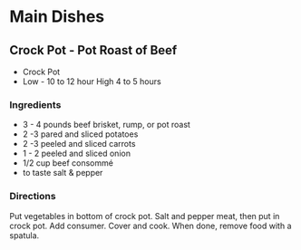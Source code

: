 # Main Dishes

## Crock Pot - Pot Roast of Beef

* Crock Pot
* Low - 10 to 12 hour     High 4 to 5 hours

### Ingredients

* 3 - 4 pounds  beef brisket, rump, or pot roast
* 2 -3 pared and sliced potatoes
* 2 -3 peeled and sliced carrots
* 1 - 2 peeled and sliced onion
* 1/2 cup  beef consommé
* to taste salt & pepper

### Directions

Put vegetables in bottom of crock pot.  Salt and pepper meat, then put in crock pot.  Add consumer.  Cover and cook.  When done, remove food with a spatula.
